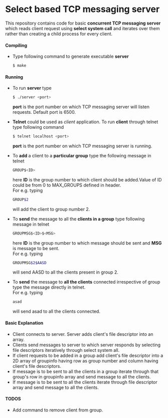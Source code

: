 # Select based TCP messaging server
This repository contains code for basic **concurrent TCP messaging server** which reads client request using **select system call** and iterates over them rather than creating a child process for every client.

#### Compiling
* Type following command to generate executable __server__  

	``` sh
	$ make
	```
	
	
	
#### Running
* To run __server__ type 
	
	``` sh
	$ ./server <port>
	```  
	
	**port** is the port number on which TCP messaging server will listen requests. Default port is 6500.

* **Telnet** could be used as *client* application. To run **client** through telnet type following command 
	
	``` sh
	$ telnet localhost <port>
	```  
	
	**port** is the port number on which TCP messaging server is running.
	
* To **add** a client to a **particular group** type the following message in telnet    
	
	```sh
	GROUP$<ID>
	```  
	
	here **ID** is the group number to which client should be added.Value of ID could be from 0 to MAX_GROUPS defined in header.  
	For e.g. typing    
	
	```sh
	GROUP$2
	```  
	
	will add the client to group number 2.
	
* To **send** the message to all the **clients in a group** type following message in telnet    

	```sh
	GROUPMSG$<ID>$<MSG>
	```  
	
	here **ID** is the group number to which message should be sent and **MSG** is message to be sent.  
	For e.g. typing  
	
	```sh
	GROUPMSG$2$AASD
	```  
	
	will send AASD to all the clients present in group 2.
	
* To **send** the message to **all the clients** connected irrespective of group type the message directly in telnet.  
For e.g. typing    

	```sh
	asad
	```  
	
	will send asad to all the clients connected.    

#### Basic Explanation
* Client connects to server. Server adds client's file descriptor into an array.
* Clients send messages to server to which server responds by selecting file descriptors iteratively through select system all.
* If client requests to be added in a group add client's file descriptor into a 2D array of groupinfo having row as group number and column having client's file descriptors.
* If message is to be sent to all the clients in a group iterate through that group's row in groupinfo array and send message to all the clients.
* If message is to be sent to all the clients iterate through file descriptor array and send message to all the clients.  


#### TODOS
* Add command to remove client from group.
